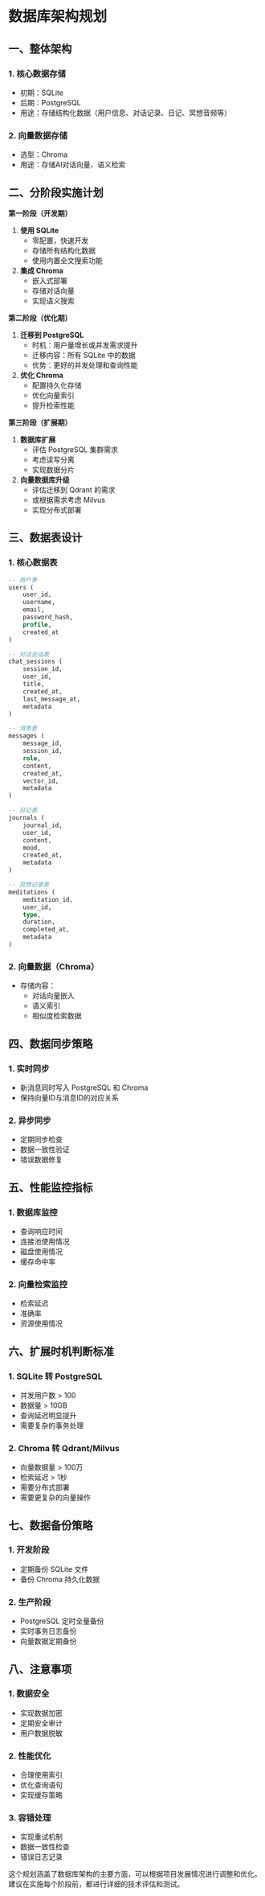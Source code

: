 # 数据库架构规划

## 一、整体架构

### 1. 核心数据存储

- 初期：SQLite
- 后期：PostgreSQL
- 用途：存储结构化数据（用户信息、对话记录、日记、冥想音频等）

### 2. 向量数据存储

- 选型：Chroma
- 用途：存储AI对话向量、语义检索

## 二、分阶段实施计划

**第一阶段（开发期）**

1. **使用 SQLite**
    - 零配置，快速开发
    - 存储所有结构化数据
    - 使用内置全文搜索功能
2. **集成 Chroma**
    - 嵌入式部署
    - 存储对话向量
    - 实现语义搜索

**第二阶段（优化期）**

1. **迁移到 PostgreSQL**
    - 时机：用户量增长或并发需求提升
    - 迁移内容：所有 SQLite 中的数据
    - 优势：更好的并发处理和查询性能
2. **优化 Chroma**
    - 配置持久化存储
    - 优化向量索引
    - 提升检索性能

**第三阶段（扩展期）**

1. **数据库扩展**
    - 评估 PostgreSQL 集群需求
    - 考虑读写分离
    - 实现数据分片
2. **向量数据库升级**
    - 评估迁移到 Qdrant 的需求
    - 或根据需求考虑 Milvus
    - 实现分布式部署

## 三、数据表设计

### 1. 核心数据表

```sql
-- 用户表
users (
    user_id,
    username,
    email,
    password_hash,
    profile,
    created_at
)

-- 对话会话表
chat_sessions (
    session_id,
    user_id,
    title,
    created_at,
    last_message_at,
    metadata
)

-- 消息表
messages (
    message_id,
    session_id,
    role,
    content,
    created_at,
    vector_id,
    metadata
)

-- 日记表
journals (
    journal_id,
    user_id,
    content,
    mood,
    created_at,
    metadata
)

-- 冥想记录表
meditations (
    meditation_id,
    user_id,
    type,
    duration,
    completed_at,
    metadata
)
```

### 2. 向量数据（Chroma）

- 存储内容：
  - 对话向量嵌入
  - 语义索引
  - 相似度检索数据

## 四、数据同步策略

### 1. 实时同步

- 新消息同时写入 PostgreSQL 和 Chroma
- 保持向量ID与消息ID的对应关系

### 2. 异步同步

- 定期同步检查
- 数据一致性验证
- 错误数据修复

## 五、性能监控指标

### 1. 数据库监控

- 查询响应时间
- 连接池使用情况
- 磁盘使用情况
- 缓存命中率

### 2. 向量检索监控

- 检索延迟
- 准确率
- 资源使用情况

## 六、扩展时机判断标准

### 1. SQLite 转 PostgreSQL

- 并发用户数 > 100
- 数据量 > 10GB
- 查询延迟明显提升
- 需要复杂的事务处理

### 2. Chroma 转 Qdrant/Milvus

- 向量数据量 > 100万
- 检索延迟 > 1秒
- 需要分布式部署
- 需要更复杂的向量操作

## 七、数据备份策略

### 1. 开发阶段

- 定期备份 SQLite 文件
- 备份 Chroma 持久化数据

### 2. 生产阶段

- PostgreSQL 定时全量备份
- 实时事务日志备份
- 向量数据定期备份

## 八、注意事项

### 1. 数据安全

- 实现数据加密
- 定期安全审计
- 用户数据脱敏

### 2. 性能优化

- 合理使用索引
- 优化查询语句
- 实现缓存策略

### 3. 容错处理

- 实现重试机制
- 数据一致性检查
- 错误日志记录

这个规划涵盖了数据库架构的主要方面，可以根据项目发展情况进行调整和优化。建议在实施每个阶段前，都进行详细的技术评估和测试。
